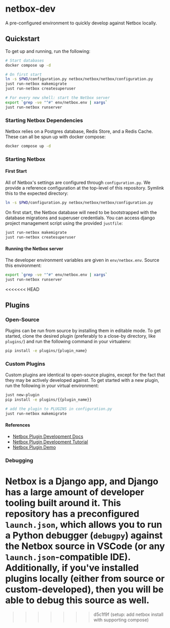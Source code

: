 # netbox-dev

A pre-configured environment to quickly develop against Netbox locally.

## Quickstart

To get up and running, run the following:

```bash
# Start databases
docker compose up -d

# On first start
ln -s $PWD/configuration.py netbox/netbox/netbox/configuration.py
just run-netbox makemigrate
just run-netbox createsuperuser

# For every new shell: start the Netbox server
export `grep -ve "^#" env/netbox.env | xargs`
just run-netbox runserver
```

### Starting Netbox Dependencies

Netbox relies on a Postgres database, Redis Store, and a Redis Cache.
These can all be spun up with docker compose:

```bash
docker compose up -d
```

### Starting Netbox

#### First Start

All of Netbox's settings are configured through `configuration.py`.
We provide a reference configuration at the top-level of this repository.
Symlink this to the expected directory:

```bash
ln -s $PWD/configuration.py netbox/netbox/netbox/configuration.py
```

On first start, the Netbox database will need to be bootstrapped with the database
migrations and superuser credentials.
You can access django project management script using the provided `justfile`:

```bash
just run-netbox makemigrate
just run-netbox createsuperuser
```

#### Running the Netbox server

The developer environment variables are given in `env/netbox.env`.
Source this environment:

```bash
export `grep -ve "^#" env/netbox.env | xargs`
just run-netbox runserver
```
<<<<<<< HEAD

## Plugins

### Open-Source

Plugins can be run from source by installing them in editable mode.
To get started, clone the desired plugin (preferably to a close-by directory, like `plugins/`) and run the following command in your virtualenv:

```bash
pip install -e plugins/{plugin_name}
```

### Custom Plugins

Custom plugins are identical to open-source plugins, except for the fact that they may be actively developed against.
To get started with a new plugin, run the following in your virtual environment:

```bash
just new-plugin
pip install -e plugins/{{plugin_name}}

# add the plugin to PLUGINS in configuration.py
just run-netbox makemigrate
```

#### References

- [Netbox Plugin Development Docs](https://netboxlabs.com/docs/netbox/plugins/development/)
- [Netbox Plugin Development Tutorial](https://github.com/netbox-community/netbox-plugin-tutorial)
- [Netbox Plugin Demo](https://github.com/netbox-community/netbox-plugin-demo)

### Debugging

Netbox is a Django app, and Django has a large amount of developer tooling built around it.
This repository has a preconfigured `launch.json`, which allows you to run a Python debugger (`debugpy`) against the Netbox source in VSCode (or any `launch.json`-compatible IDE).
Additionally, if you've installed plugins locally (either from source or custom-developed), then you will be able to debug this source as well.
=======
>>>>>>> d5c1f9f (setup: add netbox install with supporting compose)
